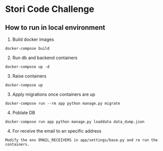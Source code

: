 # Stori Code Challenge

## How to run in local environment

1. Build docker images
```
docker-compose build
```

2. Run db and backend containers
```
docker-compose up -d
```

3. Raise containers
```
docker-compose up
```

3. Apply migrations once containers are up
```
docker-compose run --rm app python manage.py migrate
```

4. Poblate DB
```
docker-compose run app python manage.py loaddata data_dump.json
```

4. For receive the email to an specific address
```
Modify the env EMAIL_RECEIVERS in app/settings/base.py and re run the containers.
```
